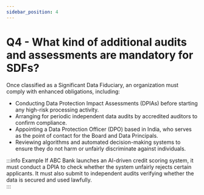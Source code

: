 ```yaml
---
sidebar_position: 4
---
```


# Q4 - What kind of additional audits and assessments are mandatory for SDFs?

Once classified as a Significant Data Fiduciary, an organization must comply with enhanced obligations, including:  
- Conducting Data Protection Impact Assessments (DPIAs) before starting any high-risk processing activity.  
- Arranging for periodic independent data audits by accredited auditors to confirm compliance.  
- Appointing a Data Protection Officer (DPO) based in India, who serves as the point of contact for the Board and Data Principals.  
- Reviewing algorithms and automated decision-making systems to ensure they do not harm or unfairly discriminate against individuals.  

:::info Example
If ABC Bank launches an AI-driven credit scoring system, it must conduct a DPIA to check whether the system unfairly rejects certain applicants. It must also submit to independent audits verifying whether the data is secured and used lawfully.  
:::

